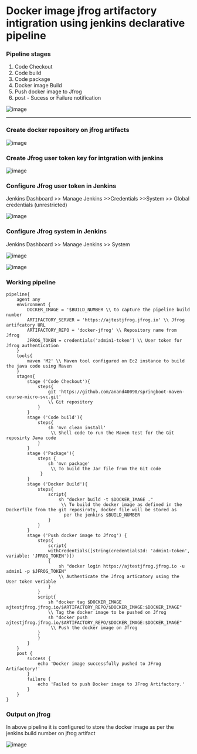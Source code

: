 # Docker image jfrog artifactory intigration using jenkins declarative pipeline

### Pipeline stages 

1. Code Checkout
2. Code build
3. Code package
4. Docker image Build
5. Push docker image to Jfrog
6. post - Sucess or Failure notification


 ![image](https://github.com/anand40090/Jfrog-Jenkins-Intigration/assets/32446706/88c2e5cc-7388-4d0e-80b6-db6e9bf59e75)

*********************************************************************************************

### Create docker repository on jfrog artifacts

![image](https://github.com/anand40090/Jfrog-Jenkins-Intigration/assets/32446706/a0caf5bc-89fa-46c0-b673-32b29de621bf)

###  Create Jfrog user token key for intgration with jenkins

![image](https://github.com/anand40090/Jfrog-Jenkins-Intigration/assets/32446706/3f0d07fd-ae40-42f8-a85b-22db294fc5e9)

### Configure Jfrog user token in Jenkins 

Jenkins Dashboard >> Manage Jenkins >>Credentials >>System >> Global credentials (unrestricted)

![image](https://github.com/anand40090/Jfrog-Jenkins-Intigration/assets/32446706/36df5d60-4967-4b6c-aba1-efb8f9dda1a4)

### Configure Jfrog system in Jenkins 

Jenkins Dashboard >> Manage Jenkins >> System

![image](https://github.com/anand40090/Jfrog-Jenkins-Intigration/assets/32446706/17599c20-0243-4f09-9fb8-2d9d9ce635cc)

![image](https://github.com/anand40090/Jfrog-Jenkins-Intigration/assets/32446706/1e251488-33c2-46e4-9da1-e4412e578b35)


### Working pipeline 
```
pipeline{
    agent any
    environment {
        DOCKER_IMAGE = '$BUILD_NUMBER \\ to capture the pipeline build number 
        ARTIFACTORY_SERVER = 'https://ajtestjfrog.jfrog.io' \\ Jfrog artifcatory URL
        ARTIFACTORY_REPO = 'docker-jfrog' \\ Repository name from Jfrog 
        JFROG_TOKEN = credentials('admin1-token') \\ User token for Jfrog authentication
    }
    tools{
        maven 'M2' \\ Maven tool configured on Ec2 instance to build the java code using Maven 
    }
    stages{
        stage ('Code Checkout'){
            steps{
                git 'https://github.com/anand40090/springboot-maven-course-micro-svc.git'
                \\ Git repository 
            }
        }
        stage ('Code build'){
            steps{
                sh 'mvn clean install'
                 \\ Shell code to run the Maven test for the Git reposirty Java code
            }
        }
        stage ('Package'){
            steps {
                sh 'mvn package'
                 \\ To build the Jar file from the Git code
             }
        }
        stage ('Docker Build'){
            steps{
                script{
                    sh "docker build -t $DOCKER_IMAGE ."
                     \\ To build the docker image as defined in the Dockerfile from the git reposiroty, docker file will be stored as 
                      per the jenkins $BUILD_NUMBER
                }
            }
        }
        stage ('Push docker image to Jfrog') {
            steps{
                script{
                withCredentials([string(credentialsId: 'admin1-token', variable: 'JFROG_TOKEN')])
                {
                    sh "docker login https://ajtestjfrog.jfrog.io -u admin1 -p $JFROG_TOKEN"
                    \\ Authenticate the Jfrog articatory using the User token veriable
                }
            }
            script{
                sh "docker tag $DOCKER_IMAGE ajtestjfrog.jfrog.io/$ARTIFACTORY_REPO/$DOCKER_IMAGE:$DOCKER_IMAGE"
                \\ Tag the docker image to be pushed on Jfrog 
                sh "docker push ajtestjfrog.jfrog.io/$ARTIFACTORY_REPO/$DOCKER_IMAGE:$DOCKER_IMAGE"
                 \\ Push the docker image on Jfrog
            }
            }
        }
    }
    post {
        success {
            echo 'Docker image successfully pushed to JFrog Artifactory!'
        }
        failure {
            echo 'Failed to push Docker image to JFrog Artifactory.'
        }
    }
}
```

### Output on jfrog 

In above pipeline it is configured to store the docker image as per the jenkins build number on jfrog artifact

![image](https://github.com/anand40090/Jfrog-Jenkins-Intigration/assets/32446706/43779421-4eda-40fc-add5-120995f7d8bc)
